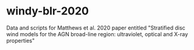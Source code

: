 # windy-blr-2020
Data and scripts for Matthews et al. 2020 paper entitled "Stratified disc wind models for the AGN broad-line region: ultraviolet, optical and X-ray properties"
